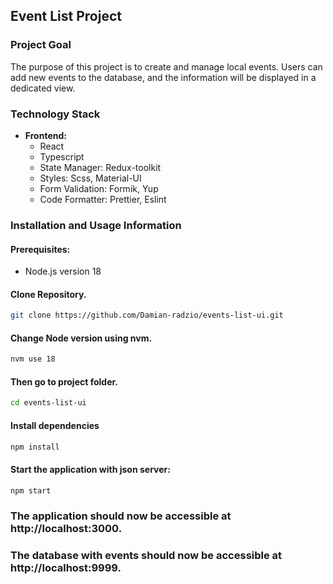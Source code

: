 ## Event List Project

### Project Goal
The purpose of this project is to create and manage local events. Users can add new events to the database, and the information will be displayed in a dedicated view.

### Technology Stack
- **Frontend:**
  - React
  - Typescript
  - State Manager: Redux-toolkit
  - Styles: Scss, Material-UI
  - Form Validation: Formik, Yup
  - Code Formatter: Prettier, Eslint

### Installation and Usage Information

#### Prerequisites:
- Node.js version 18

#### Clone Repository.
```bash
git clone https://github.com/Damian-radzio/events-list-ui.git
```
#### Change Node version using nvm. 
```bash
nvm use 18
```
#### Then go to project folder.
```bash
cd events-list-ui
```
#### Install dependencies
```bash
npm install
```

#### Start the application with json server:
```bash
npm start
```
### The application should now be accessible at http://localhost:3000.
### The database with events should now be accessible at http://localhost:9999.

